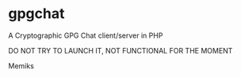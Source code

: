 gpgchat
=======

A Cryptographic GPG Chat client/server in PHP

DO NOT TRY TO LAUNCH IT, NOT FUNCTIONAL FOR THE MOMENT

Memiks
